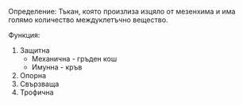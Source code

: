 Определение: 
Тъкан, която произлиза изцяло от мезенхима и има голямо количество междуклетъчно вещество.

Функция: 
1. Защитна
	- Механична - гръден кош
	- Имунна - кръв 
1. Опорна
2. Свързваща
3. Трофична

